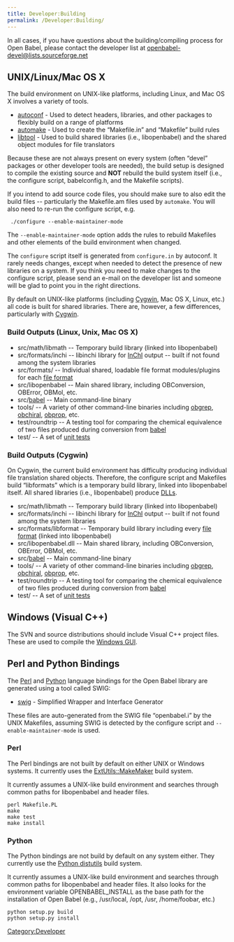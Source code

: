 ```yaml
---
title: Developer:Building
permalink: /Developer:Building/
---
```


In all cases, if you have questions about the building/compiling process for Open Babel, please contact the developer list at <openbabel-devel@lists.sourceforge.net>

UNIX/Linux/Mac OS X
-------------------

The build environment on UNIX-like platforms, including Linux, and Mac OS X involves a variety of tools.

-   [autoconf](http://www.gnu.org/software/autoconf/) - Used to detect headers, libraries, and other packages to flexibly build on a range of platforms
-   [automake](http://www.gnu.org/software/automake/) - Used to create the “Makefile.in” and “Makefile” build rules
-   [libtool](http://www.gnu.org/software/libtool/) - Used to build shared libraries (i.e., libopenbabel) and the shared object modules for file translators

Because these are not always present on every system (often “devel” packages or other developer tools are needed), the build setup is designed to compile the existing source and **NOT** rebuild the build system itself (i.e., the configure script, babelconfig.h, and the Makefile scripts).

If you intend to add source code files, you should make sure to also edit the build files -- particularly the Makefile.am files used by `automake`. You will also need to re-run the configure script, e.g.

` ./configure --enable-maintainer-mode`

The `--enable-maintainer-mode` option adds the rules to rebuild Makefiles and other elements of the build environment when changed.

The `configure` script itself is generated from `configure.in` by autoconf. It rarely needs changes, except when needed to detect the presence of new libraries on a system. If you think you need to make changes to the configure script, please send an e-mail on the developer list and someone will be glad to point you in the right directions.

By default on UNIX-like platforms (including [Cygwin](http://www.cygwin.com/), Mac OS X, Linux, etc.) all code is built for shared libraries. There are, however, a few differences, particularly with [Cygwin](http://www.cygwin.com/).

### Build Outputs (Linux, Unix, Mac OS X)

-   src/math/libmath -- Temporary build library (linked into libopenbabel)
-   src/formats/inchi -- libinchi library for [InChI](/InChI "wikilink") output -- built if not found among the system libraries
-   src/formats/ -- Individual shared, loadable file format modules/plugins for each [file format](/:Category:Formats "wikilink")
-   src/libopenbabel -- Main shared library, including OBConversion, OBError, OBMol, etc.
-   src/[babel](/babel "wikilink") -- Main command-line binary
-   tools/ -- A variety of other command-line binaries including [obgrep](/obgrep "wikilink"), [obchiral](/obchiral "wikilink"), [obprop](/obprop "wikilink"), etc.
-   test/roundtrip -- A testing tool for comparing the chemical equivalence of two files produced during conversion from [babel](/babel "wikilink")
-   test/ -- A set of [unit tests](/Developer:Testing "wikilink")

### Build Outputs (Cygwin)

On Cygwin, the current build environment has difficulty producing individual file translation shared objects. Therefore, the configure script and Makefiles build “libformats” which is a temporary build library, linked into libopenbabel itself. All shared libraries (i.e., libopenbabel) produce [DLLs](http://en.wikipedia.org/wiki/Dynamic-link_library).

-   src/math/libmath -- Temporary build library (linked into libopenbabel)
-   src/formats/inchi -- libinchi library for [InChI](/InChI "wikilink") output -- built if not found among the system libraries
-   src/formats/libformat -- Temporary build library including every [file format](/:Category:Formats "wikilink") (linked into libopenbabel)
-   src/libopenbabel.dll -- Main shared library, including OBConversion, OBError, OBMol, etc.
-   src/[babel](/babel "wikilink") -- Main command-line binary
-   tools/ -- A variety of other command-line binaries including [obgrep](/obgrep "wikilink"), [obchiral](/obchiral "wikilink"), [obprop](/obprop "wikilink"), etc.
-   test/roundtrip -- A testing tool for comparing the chemical equivalence of two files produced during conversion from [babel](/babel "wikilink")
-   test/ -- A set of [unit tests](/Developer:Testing "wikilink")

Windows (Visual C++)
--------------------

The SVN and source distributions should include Visual C++ project files. These are used to compile the [Windows GUI](/Windows_GUI "wikilink").

Perl and Python Bindings
------------------------

The [Perl](/Perl "wikilink") and [Python](/Python "wikilink") language bindings for the Open Babel library are generated using a tool called SWIG:

-   [swig](http://www.swig.org/) - Simplified Wrapper and Interface Generator

These files are auto-generated from the SWIG file “openbabel.i” by the UNIX Makefiles, assuming SWIG is detected by the configure script and `--enable-maintainer-mode` is used.

### Perl

The Perl bindings are not built by default on either UNIX or Windows systems. It currently uses the [ExtUtils::MakeMaker](http://perldoc.perl.org/ExtUtils/MakeMaker.html) build system.

It currently assumes a UNIX-like build environment and searches through common paths for libopenbabel and header files.

    perl Makefile.PL
    make
    make test
    make install

### Python

The Python bindings are not build by default on any system either. They currently use the [Python distutils](http://docs.python.org/inst/inst.html) build system.

It currently assumes a UNIX-like build environment and searches through common paths for libopenbabel and header files. It also looks for the environment variable OPENBABEL_INSTALL as the base path for the installation of Open Babel (e.g., /usr/local, /opt, /usr, /home/foobar, etc.)

    python setup.py build
    python setup.py install

[Category:Developer](/Category:Developer "wikilink")